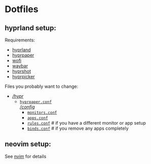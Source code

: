 # Dotfiles

## hyprland setup:

Requirements:

- [hyprland](https://github.com/hyprwm/Hyprland)
- [hyprpaper](https://github.com/hyprwm/hyprpaper)
- [wofi](https://hg.sr.ht/~scoopta/wofi)
- [waybar](https://github.com/Alexays/Waybar)
- [hyprshot](https://github.com/Gustash/Hyprshot)
- [hyprpicker](https://github.com/hyprwm/hyprpicker)

Files you probably want to change:

- [*/hypr*](hypr)
    - [`hyprpaper.conf`](hypr/hyprpaper.conf)\
    [*/config*](hypr/config)
        - [`monitors.conf`](hypr/config/monitors.conf)
        - [`apps.conf`](hypr/config/apps.conf)
        - [`rules.conf`](hypr/config/rules.conf)  # if you have a different monitor or app setup
        - [`binds.conf`](hypr/config/binds.conf)  # if you remove any apps completely


## neovim setup:

See [nvim](https://github.com/LetsDuck2210/nvim_config) for details
